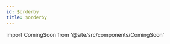 ```yaml
---
id: $orderby
title: $orderby 
---
```


import ComingSoon from '@site/src/components/ComingSoon'

<ComingSoon/>